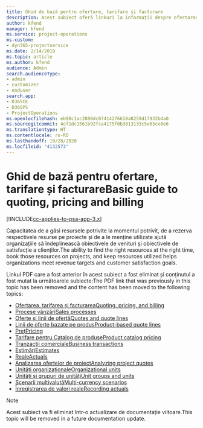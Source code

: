 ```yaml
---
title: Ghid de bază pentru ofertare, tarifare și facturare
description: Acest subiect oferă linkuri la informații despre ofertarea, tarifarea și facturarea de bază în Project Service Automation.
author: kfend
manager: kfend
ms.service: project-operations
ms.custom:
- dyn365-projectservice
ms.date: 2/14/2019
ms.topic: article
ms.author: kfend
audience: Admin
search.audienceType:
- admin
- customizer
- enduser
search.app:
- D365CE
- D365PS
- ProjectOperations
ms.openlocfilehash: eb90c1ac2880dc07414276618a8259d17932b4a0
ms.sourcegitcommit: 4cf1dc1561b92fca4175f0b3813133c5e63ce8e6
ms.translationtype: HT
ms.contentlocale: ro-RO
ms.lasthandoff: 10/28/2020
ms.locfileid: "4132573"
---
```

# <a name="basic-guide-to-quoting-pricing-and-billing"></a><span data-ttu-id="4c991-103">Ghid de bază pentru ofertare, tarifare și facturare</span><span class="sxs-lookup"><span data-stu-id="4c991-103">Basic guide to quoting, pricing and billing</span></span>

[!INCLUDE[cc-applies-to-psa-app-3.x](../../includes/cc-applies-to-psa-app-3x.md)]

<span data-ttu-id="4c991-104">Capacitatea de a găsi resursele potrivite la momentul potrivit, de a rezerva respectivele resurse pe proiecte și de a le menține utilizate ajută organizațiile să îndeplinească obiectivele de venituri și obiectivele de satisfacție a clienților.</span><span class="sxs-lookup"><span data-stu-id="4c991-104">The ability to find the right resources at the right time, book those resources on projects, and keep resources utilized helps organizations meet revenue targets and customer satisfaction goals.</span></span> 

<span data-ttu-id="4c991-105">Linkul PDF care a fost anterior în acest subiect a fost eliminat și conținutul a fost mutat la următoarele subiecte:</span><span class="sxs-lookup"><span data-stu-id="4c991-105">The PDF link that was previously in this topic has been removed and the content has been moved to the following topics:</span></span>

- [<span data-ttu-id="4c991-106">Ofertarea, tarifarea și facturarea</span><span class="sxs-lookup"><span data-stu-id="4c991-106">Quoting, pricing, and billing</span></span>](../quote-bill-price.md)
- [<span data-ttu-id="4c991-107">Procese vânzări</span><span class="sxs-lookup"><span data-stu-id="4c991-107">Sales processes</span></span>](../basic-sales-process.md)
- [<span data-ttu-id="4c991-108">Oferte și linii de ofertă</span><span class="sxs-lookup"><span data-stu-id="4c991-108">Quotes and quote lines</span></span>](../basic-quote-lines.md)
- [<span data-ttu-id="4c991-109">Linii de oferte bazate pe produs</span><span class="sxs-lookup"><span data-stu-id="4c991-109">Product-based quote lines</span></span>](../product-based-quote-lines.md)
- [<span data-ttu-id="4c991-110">Preţ</span><span class="sxs-lookup"><span data-stu-id="4c991-110">Pricing</span></span>](../basic-pricing.md)
- [<span data-ttu-id="4c991-111">Tarifare pentru Catalog de produse</span><span class="sxs-lookup"><span data-stu-id="4c991-111">Product catalog pricing</span></span>](../product-catalog-pricing.md)
- [<span data-ttu-id="4c991-112">Tranzacții comerciale</span><span class="sxs-lookup"><span data-stu-id="4c991-112">Business transactions</span></span>](../basic-business-transactions.md)
- [<span data-ttu-id="4c991-113">Estimări</span><span class="sxs-lookup"><span data-stu-id="4c991-113">Estimates</span></span>](../estimates.md)
- [<span data-ttu-id="4c991-114">Reale</span><span class="sxs-lookup"><span data-stu-id="4c991-114">Actuals</span></span>](../actuals.md)
- [<span data-ttu-id="4c991-115">Analizarea ofertelor de proiect</span><span class="sxs-lookup"><span data-stu-id="4c991-115">Analyzing project quotes</span></span>](../basic-analyzing-quotes.md)
- [<span data-ttu-id="4c991-116">Unități organizaționale</span><span class="sxs-lookup"><span data-stu-id="4c991-116">Organizational units</span></span>](../advanced-organizational.md)
- [<span data-ttu-id="4c991-117">Unități și grupuri de unități</span><span class="sxs-lookup"><span data-stu-id="4c991-117">Unit groups and units</span></span>](../advanced-units.md)
- [<span data-ttu-id="4c991-118">Scenarii multivalută</span><span class="sxs-lookup"><span data-stu-id="4c991-118">Multi-currency scenarios</span></span>](../advanced-currency.md)
- [<span data-ttu-id="4c991-119">Înregistrarea de valori reale</span><span class="sxs-lookup"><span data-stu-id="4c991-119">Recording actuals</span></span>](../advanced-actuals.md)

> [!NOTE]
> <span data-ttu-id="4c991-120">Acest subiect va fi eliminat într-o actualizare de documentație viitoare.</span><span class="sxs-lookup"><span data-stu-id="4c991-120">This topic will be removed in a future documentation update.</span></span> 
